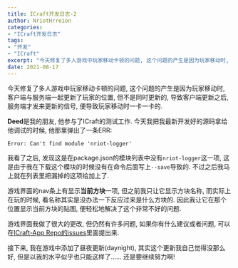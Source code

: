 ```yaml
---
title: ICraft开发日志-2
author: NriotHrreion
categories:
- "ICraft开发日志"
tags:
- "开发"
- "ICraft"
excerpt: "今天修复了多人游戏中玩家移动卡顿的问题, 这个问题的产生是因为玩家移动时, 客户端与服务端一起更新了玩家的位置, 但不是同时更新的, 导致客户端更新之后, 服务端才发来更新的信号, 便导致玩家移动时一卡一卡的."
date: 2021-08-17
---
```


今天修复了多人游戏中玩家移动卡顿的问题, 这个问题的产生是因为玩家移动时, 客户端与服务端一起更新了玩家的位置, 但不是同时更新的, 导致客户端更新之后, 服务端才发来更新的信号, 便导致玩家移动时一卡一卡的.

**Deed**是我的朋友, 他参与了ICraft的测试工作. 今天我把我最新开发好的源码拿给他调试的时候, 他那里弹出了一条ERR:

`Error: Can't find module 'nriot-logger'`

我看了之后, 发现这是在package.json的模块列表中没有`nriot-logger`这一项, 这是由于我在下载这个模块的时候没有在命令后面写上`--save`导致的. 不过之后我马上就在列表里把漏掉的这项给加上了.

游戏界面的nav条上有显示**当前方块**一项, 但之前我只让它显示方块名称, 而实际上在玩的时候, 看名称其实是没办法一下反应过来是什么方块的. 因此我让它在那个位置显示当前方块的贴图, 便轻松地解决了这个非常不好的问题.

游戏界面我做了很大的更改, 但仍然有许多问题, 如果你有什么建议或者问题, 可以在[ICraft-App Repo的issues](https://github.com/NriotHrreion/ICraft-App/issues)里面提出来.

接下来, 我在游戏中添加了昼夜更新(daynight), 其实这个更新我自己觉得没那么好, 但是以我的水平似乎也只能这样了...... 还是要继续努力啊!

